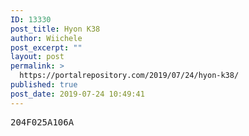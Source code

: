 ```yaml
---
ID: 13330
post_title: Hyon K38
author: Wiichele
post_excerpt: ""
layout: post
permalink: >
  https://portalrepository.com/2019/07/24/hyon-k38/
published: true
post_date: 2019-07-24 10:49:41
---
```

<pre>204F025A106A</pre>